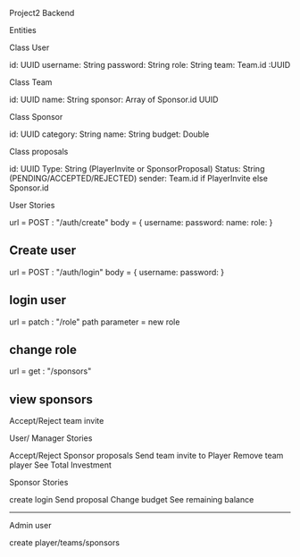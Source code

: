 Project2 Backend

Entities

Class User

id: UUID
username: String
password: String
role: String
team: Team.id :UUID

Class Team

id: UUID
name: String
sponsor: Array of Sponsor.id UUID

Class Sponsor

id: UUID
category: String
name: String
budget: Double

Class proposals

id: UUID
Type: String (PlayerInvite or SponsorProposal)
Status: String (PENDING/ACCEPTED/REJECTED)
sender: Team.id if PlayerInvite else Sponsor.id


User Stories

url = POST : "/auth/create"
body = {
    username: 
    password:
    name:
    role:
}

Create user
---------------------------------
url = POST : "/auth/login"
body = {
    username:
    password:
}

login user
---------------------------------
url = patch : "/role"
path parameter = new role

change role
---------------------------------
url = get : "/sponsors"

view sponsors
---------------------------------
Accept/Reject team invite

User/ Manager Stories

Accept/Reject Sponsor proposals
Send team invite to Player
Remove team player
See Total Investment

Sponsor Stories

create
login
Send proposal
Change budget
See remaining balance

---------------------------------
Admin user

create player/teams/sponsors